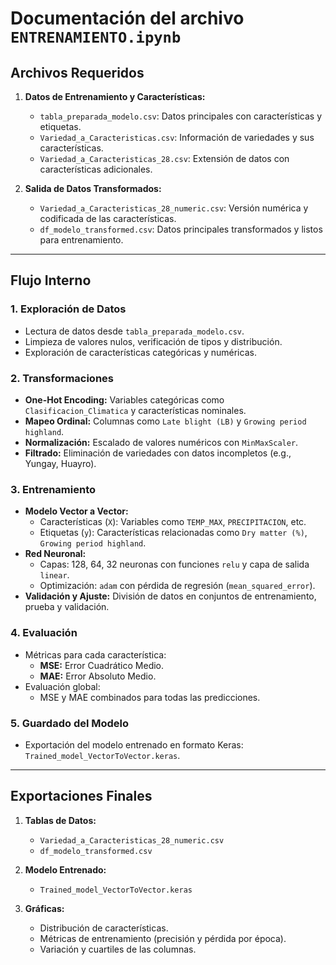 # Documentación del archivo `ENTRENAMIENTO.ipynb`

## Archivos Requeridos

1. **Datos de Entrenamiento y Características:**
   - `tabla_preparada_modelo.csv`: Datos principales con características y etiquetas.
   - `Variedad_a_Caracteristicas.csv`: Información de variedades y sus características.
   - `Variedad_a_Caracteristicas_28.csv`: Extensión de datos con características adicionales.

2. **Salida de Datos Transformados:**
   - `Variedad_a_Caracteristicas_28_numeric.csv`: Versión numérica y codificada de las características.
   - `df_modelo_transformed.csv`: Datos principales transformados y listos para entrenamiento.

---

## Flujo Interno

### **1. Exploración de Datos**
   - Lectura de datos desde `tabla_preparada_modelo.csv`.
   - Limpieza de valores nulos, verificación de tipos y distribución.
   - Exploración de características categóricas y numéricas.

### **2. Transformaciones**
   - **One-Hot Encoding:** Variables categóricas como `Clasificacion_Climatica` y características nominales.
   - **Mapeo Ordinal:** Columnas como `Late blight (LB)` y `Growing period highland`.
   - **Normalización:** Escalado de valores numéricos con `MinMaxScaler`.
   - **Filtrado:** Eliminación de variedades con datos incompletos (e.g., Yungay, Huayro).

### **3. Entrenamiento**
   - **Modelo Vector a Vector:**
     - Características (`X`): Variables como `TEMP_MAX`, `PRECIPITACION`, etc.
     - Etiquetas (`y`): Características relacionadas como `Dry matter (%)`, `Growing period highland`.
   - **Red Neuronal:**
     - Capas: 128, 64, 32 neuronas con funciones `relu` y capa de salida `linear`.
     - Optimización: `adam` con pérdida de regresión (`mean_squared_error`).
   - **Validación y Ajuste:** División de datos en conjuntos de entrenamiento, prueba y validación.

### **4. Evaluación**
   - Métricas para cada característica:
     - **MSE:** Error Cuadrático Medio.
     - **MAE:** Error Absoluto Medio.
   - Evaluación global:
     - MSE y MAE combinados para todas las predicciones.

### **5. Guardado del Modelo**
   - Exportación del modelo entrenado en formato Keras: `Trained_model_VectorToVector.keras`.

---

## Exportaciones Finales

1. **Tablas de Datos:**
   - `Variedad_a_Caracteristicas_28_numeric.csv`
   - `df_modelo_transformed.csv`

2. **Modelo Entrenado:**
   - `Trained_model_VectorToVector.keras`

3. **Gráficas:**
   - Distribución de características.
   - Métricas de entrenamiento (precisión y pérdida por época).
   - Variación y cuartiles de las columnas.

